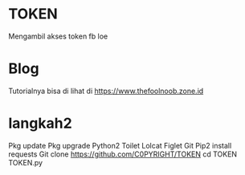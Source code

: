 # TOKEN
Mengambil akses token fb loe 
# Blog
Tutorialnya bisa di lihat di https://www.thefoolnoob.zone.id
# langkah2

Pkg update
Pkg upgrade
Python2
Toilet
Lolcat
Figlet
Git
Pip2 install requests
Git clone https://github.com/C0PYRIGHT/TOKEN
cd TOKEN
TOKEN.py
